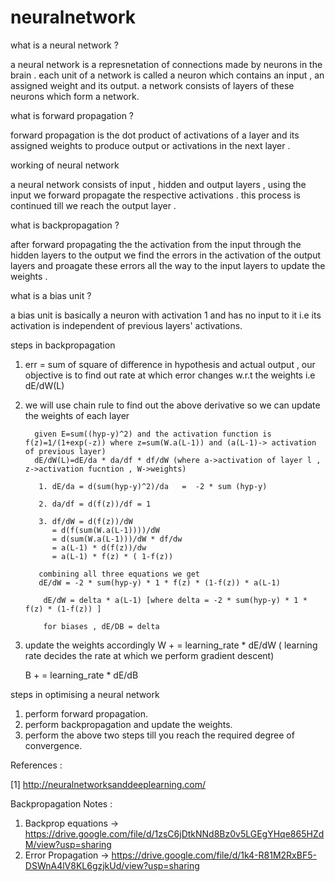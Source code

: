 # neuralnetwork


what is a neural network ?

a neural network is a represnetation of connections made by neurons in the brain . each unit of a network is called a neuron which contains an input , an assigned weight and its output. a network consists of layers of these neurons which form a network.

what is forward propagation ?

forward propagation is the dot product of activations of a layer and its assigned weights to produce output or activations in the next layer .


working of neural network 

a neural network consists of input , hidden and output layers , using the input we forward propagate the respective activations . this process is continued till we reach the output layer .


what is backpropagation ?

after forward propagating the the activation from the input through the hidden layers to the output we find the errors in the
activation of the output layers and proagate these errors all the way to the input layers to update the weights .

what is a bias unit ?

a bias unit is basically a neuron with activation 1 and has no input to it i.e its activation is independent of previous layers' activations.

steps in backpropagation

1. err = sum of square of difference in hypothesis and actual output , our objective is to find out rate at which error changes
w.r.t the weights i.e
                        dE/dW(L) 

2. we will use chain rule to find out the above derivative so we can update the weights of each layer

         given E=sum((hyp-y)^2) and the activation function is f(z)=1/(1+exp(-z)) where z=sum(W.a(L-1)) and (a(L-1)-> activation of previous layer)
         dE/dW(L)=dE/da * da/df * df/dW (where a->activation of layer l , z->activation fucntion , W->weights)
  
          1. dE/da = d(sum(hyp-y)^2)/da   =  -2 * sum (hyp-y)
          
          2. da/df = d(f(z))/df = 1
          
          3. df/dW = d(f(z))/dW 
             = d(f(sum(W.a(L-1))))/dW 
             = d(sum(W.a(L-1)))/dW * df/dw 
             = a(L-1) * d(f(z))/dw 
             = a(L-1) * f(z) * ( 1-f(z))
          
          combining all three equations we get 
          dE/dW = -2 * sum(hyp-y) * 1 * f(z) * (1-f(z)) * a(L-1)
          
           dE/dW = delta * a(L-1) [where delta = -2 * sum(hyp-y) * 1 * f(z) * (1-f(z)) ]
           
           for biases , dE/DB = delta
           
 3. update the weights accordingly 
     W + = learning_rate * dE/dW ( learning rate decides the rate at which we perform gradient descent)
     
     B + = learning_rate * dE/dB
 
 steps in optimising a neural network 
 1. perform forward propagation.
 2. perform backpropagation and update the weights.
 3. perform the above two steps till you reach the required degree of convergence.


References :

[1] http://neuralnetworksanddeeplearning.com/

Backpropagation Notes :

1. Backprop equations -> https://drive.google.com/file/d/1zsC6jDtkNNd8Bz0v5LGEgYHqe865HZdM/view?usp=sharing
2. Error Propagation -> https://drive.google.com/file/d/1k4-R81M2RxBF5-DSWnA4lV8KL6gzjkUd/view?usp=sharing
